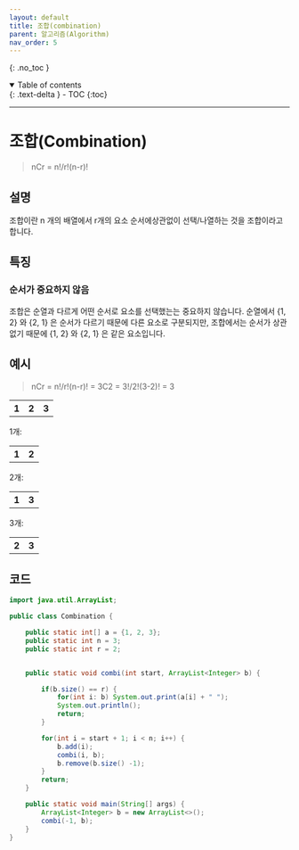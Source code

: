 ```yaml
---
layout: default
title: 조합(combination)
parent: 알고리즘(Algorithm)
nav_order: 5
---
```

{: .no_toc }
<details open markdown="block">
  <summary>
    Table of contents
  </summary>
  {: .text-delta }
- TOC
{:toc}
</details>

---

# 조합(Combination)
> nCr = n!/r!(n-r)!

## 설명
조합이란 n 개의 배열에서 r개의 요소 순서에상관없이 선택/나열하는 것을 조합이라고합니다.

## 특징
### 순서가 중요하지 않음
조합은 순열과 다르게 어떤 순서로 요소를 선택했는는 중요하지 않습니다.
순열에서 {1, 2} 와 {2, 1} 은 순서가 다르기 때문에 다른 요소로 구분되지만,
조합에서는 순서가 상관없기 때문에 {1, 2} 와 {2, 1} 은 같은 요소입니다.

## 예시
> nCr = n!/r!(n-r)! = 3C2 = 3!/2!(3-2)! = 3


<table>
    <tr>
        <th>1</th>
        <th>2</th>
        <th>3</th>
    </tr>
</table>

1개:
<table>
    <tr>
        <th>1</th>
        <th>2</th>
    </tr>
</table>

2개:
<table>
    <tr>
        <th>1</th>
        <th>3</th>
    </tr>
</table>

3개:
<table>
    <tr>
        <th>2</th>
        <th>3</th>
    </tr>
</table>



## 코드
```java
import java.util.ArrayList;

public class Combination {

    public static int[] a = {1, 2, 3};
    public static int n = 3;
    public static int r = 2;


    public static void combi(int start, ArrayList<Integer> b) {

        if(b.size() == r) {
            for(int i: b) System.out.print(a[i] + " ");
            System.out.println();
            return;
        }

        for(int i = start + 1; i < n; i++) {
            b.add(i);
            combi(i, b);
            b.remove(b.size() -1);
        }
        return;
    }

    public static void main(String[] args) {
        ArrayList<Integer> b = new ArrayList<>();
        combi(-1, b);
    }
}
```
